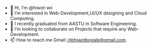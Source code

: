 - 👋 Hi, I’m @hiwot-wii
- 👀 I’m interested in Web-Development,UI/UX designing and Cloud Computing.
- 🌱 I recently graduated from AASTU in Software Engineering.
- 💞️ I’m looking to collaborate on Projects that require any Web-Development.
- 📫 How to reach me Gmail:-hbhiwotbogale@gmail.com.

<!---
hiwot-wii/hiwot-wii is a ✨ special ✨ repository because its `README.md` (this file) appears on your GitHub profile.
You can click the Preview link to take a look at your changes.
--->

